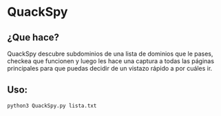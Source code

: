 # QuackSpy #

## ¿Que hace? ## 
QuackSpy descubre subdominios de una lista de dominios que le pases, checkea que funcionen y luego les hace una captura a todas las páginas principales para que puedas decidir de un vistazo rápido a por cuáles ir.
## Uso: ##
`python3 QuackSpy.py lista.txt`
